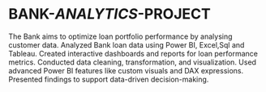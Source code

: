 # BANK-_ANALYTICS_-PROJECT
The Bank aims to optimize loan portfolio performance by analysing customer data.
Analyzed Bank loan data using Power BI, Excel,Sql and Tableau.
Created interactive dashboards and reports for loan performance
metrics.
Conducted data cleaning, transformation, and visualization.
Used advanced Power BI features like custom visuals and DAX
expressions.
Presented findings to support data-driven decision-making.
